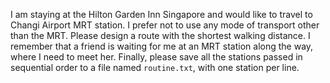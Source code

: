 I am staying at the Hilton Garden Inn Singapore and would like to travel to Changi Airport MRT station. I prefer not to use any mode of transport other than the MRT. Please design a route with the shortest walking distance. I remember that a friend is waiting for me at an MRT station along the way, where I need to meet her. Finally, please save all the stations passed in sequential order to a file named `routine.txt`, with one station per line.